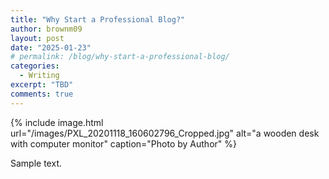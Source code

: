 ```yaml
---
title: "Why Start a Professional Blog?"
author: brownm09
layout: post
date: "2025-01-23"
# permalink: /blog/why-start-a-professional-blog/
categories:
  - Writing
excerpt: "TBD"
comments: true
---
```


{% include image.html url="/images/PXL_20201118_160602796_Cropped.jpg" alt="a wooden desk with computer monitor" caption="Photo by Author" %}

Sample text.
